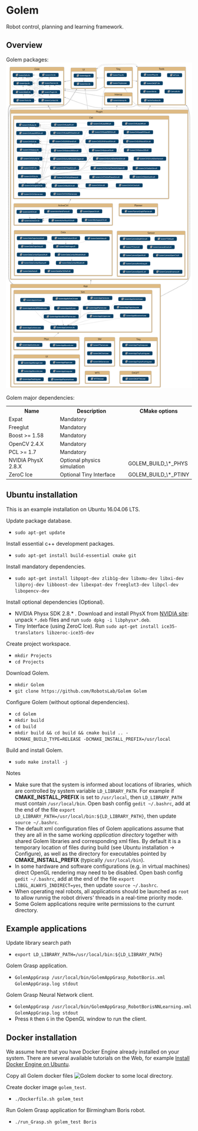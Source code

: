 # Golem

Robot control, planning and learning framework.

Overview
--------

Golem packages: ![Golem packages](/docs/packages+dependencies.png)

Golem major dependencies:

<table>
  <tr>
    <th>Name</th><th>Description</th><th>CMake options</th>
  </tr>
  <tr>
    <td>Expat</td><td>Mandatory</td><td></td>
  </tr>
  <tr>
    <td>Freeglut</td><td>Mandatory</td><td></td>
  </tr>
  <tr>
    <td>Boost >= 1.58</td><td>Mandatory</td><td></td>
  </tr>
  <tr>
    <td>OpenCV 2.4.X</td><td>Mandatory</td><td></td>
  </tr>
  <tr>
    <td>PCL >= 1.7</td><td>Mandatory</td><td></td>
  </tr>
  <tr>
    <td>NVIDIA PhysX 2.8.X</td><td>Optional physics simulation</td><td>GOLEM_BUILD_\*_PHYS</td>
  </tr>
  <tr>
    <td>ZeroC Ice</td><td>Optional Tiny Interface</td><td>GOLEM_BUILD_\*_PTINY</td>
  </tr>
</table>


Ubuntu installation
------------------

This is an example installation on Ubuntu 16.04.06 LTS.

Update package database.

* `sudo apt-get update`

Install essential c++ development packages.

* `sudo apt-get install build-essential cmake git`

Install mandatory dependencies.

* `sudo apt-get install libpopt-dev zlib1g-dev libxmu-dev libxi-dev libproj-dev libboost-dev libexpat-dev freeglut3-dev libpcl-dev libopencv-dev`

Install optional dependencies (Optional).

* NVIDIA Physx SDK 2.8.* . Download and install PhysX from [NVIDIA site](https://www.nvidia.co.uk/object/physx_archives.html): unpack `*.deb` files and run `sudo dpkg -i libphysx*.deb`.
* Tiny Interface (using ZeroC Ice). Run `sudo apt-get install ice35-translators libzeroc-ice35-dev`

Create project workspace.

* `mkdir Projects`
* `cd Projects`

Download Golem.

* `mkdir Golem`
* `git clone https://github.com/RobotsLab/Golem Golem`

Configure Golem (without optional dependencies).

* `cd Golem`
* `mkdir build`
* `cd build`
* `mkdir build && cd build && cmake build .. -DCMAKE_BUILD_TYPE=RELEASE -DCMAKE_INSTALL_PREFIX=/usr/local`

Build and install Golem.

* `sudo make install -j`

Notes

* Make sure that the system is informed about locations of libraries, which are controlled by system variable `LD_LIBRARY_PATH`. For example if **CMAKE_INSTALL_PREFIX** is set to `/usr/local`, then `LD_LIBRARY_PATH` must contain `/usr/local/bin`. Open bash config `gedit ~/.bashrc`, add at the end of the file `export LD_LIBRARY_PATH=/usr/local/bin:${LD_LIBRARY_PATH}`, then update `source ~/.bashrc`.
* The default xml configuration files of Golem applications assume that they are all in the same working _application directory_ together with shared Golem libraries and corresponding xml files. By default it is a temporary location of files during build (see Ubuntu installation -> Configure), as well as the directory for executables pointed by **CMAKE_INSTALL_PREFIX** (typically `/usr/local/bin`).
* In some hardware and software configurations (e.g. in virtual machines) direct OpenGL rendering may need to be disabled. Open bash config `gedit ~/.bashrc`, add at the end of the file `export LIBGL_ALWAYS_INDIRECT=yes`, then update `source ~/.bashrc`.
* When operating real robots, all applications should be launched as `root` to allow runnig the robot drivers' threads in a real-time priority mode.
* Some Golem applications require write permissions to the currunt directory.


Example applications
-------------------

Update library search path

* `export LD_LIBRARY_PATH=/usr/local/bin:${LD_LIBRARY_PATH}`

Golem Grasp application.

* `GolemAppGrasp /usr/local/bin/GolemAppGrasp_RobotBoris.xml GolemAppGrasp.log stdout`

Golem Grasp Neural Network client.

* `GolemAppGrasp /usr/local/bin/GolemAppGrasp_RobotBorisNNLearning.xml GolemAppGrasp.log stdout`
* Press `R` then `G` in the OpenGL window to run the client.


Docker installation
------------------

We assume here that you have Docker Engine already installed on your system. There are several available tutorials on the Web, for example [Install Docker Engine on Ubuntu](https://docs.docker.com/engine/install/ubuntu/).

Copy all Golem docker files ![Golem docker](/docker/) to some local directory.

Create docker image `golem_test`.

* `./Dockerfile.sh golem_test`

Run Golem Grasp application for Birmingham Boris robot.

* `./run_Grasp.sh golem_test Boris`
